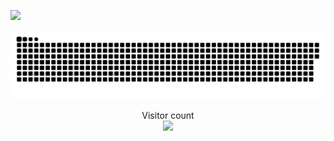![](https://media1.giphy.com/media/13UoiCY2pJSwZW/giphy.gif?cid=ecf05e47o2sci3vv9qodcjt5cfe0hx8ojj5dixgdw9r544ua&rid=giphy.gif&ct=g)

<a href=#><img src="contributions.svg"></a>

<p align="center"> 
  Visitor count<br>
  <img src="https://profile-counter.glitch.me/DANI2999/count.svg" />
</p>
